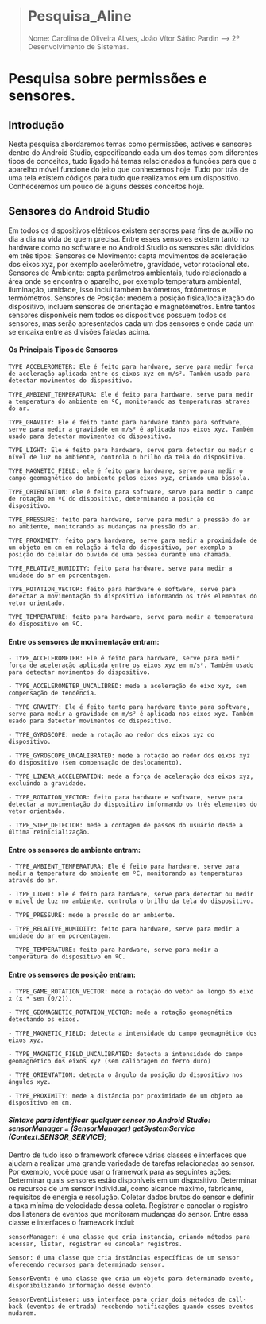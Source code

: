 > # Pesquisa_Aline
> Nome: Carolina de Oliveira ALves, João Vítor Sátiro Pardin --> 2º Desenvolvimento de Sistemas.
# Pesquisa sobre permissões e sensores.



## Introdução

Nesta pesquisa abordaremos temas como permissões, actives e sensores dentro do Android Studio, especificando cada um dos temas com diferentes tipos de conceitos, tudo ligado há temas relacionados a funções para que o aparelho móvel funcione do jeito que conhecemos hoje. Tudo por trás de uma tela existem códigos para tudo que realizamos em um dispositivo. Conheceremos um pouco de alguns desses conceitos hoje.


## Sensores do Android Studio
Em todos os dispositivos elétricos existem sensores para fins de auxílio no dia a dia na vida de quem precisa. Entre esses sensores existem tanto no hardware como no software e no Android Studio os sensores são divididos em três tipos:
Sensores de Movimento: capta movimentos de aceleração dos eixos xyz, por exemplo acelerômetro, gravidade, vetor rotacional etc.
Sensores de Ambiente: capta parâmetros ambientais, tudo relacionado a área onde se encontra o aparelho, por exemplo temperatura ambiental, iluminação, umidade, isso inclui também barômetros, fotômetros e termômetros.
Sensores de Posição: medem a posição física/localização do dispositivo, incluem sensores de orientação e magnetômetros.
Entre tantos sensores disponíveis nem todos os dispositivos possuem todos os sensores, mas serão apresentados cada um dos sensores e onde cada um se encaixa entre as divisões faladas acima.

#### Os Principais Tipos de Sensores
````
TYPE_ACCELEROMETER: Ele é feito para hardware, serve para medir força de aceleração aplicada entre os eixos xyz em m/s². Também usado para detectar movimentos do dispositivo.
````
````
TYPE_AMBIENT_TEMPERATURA: Ele é feito para hardware, serve para medir a temperatura do ambiente em ºC, monitorando as temperaturas através do ar.
````
````
TYPE_GRAVITY: Ele é feito tanto para hardware tanto para software, serve para medir a gravidade em m/s² é aplicada nos eixos xyz. Também usado para detectar movimentos do dispositivo.
````
````
TYPE_LIGHT: Ele é feito para hardware, serve para detectar ou medir o nível de luz no ambiente, controla o brilho da tela do dispositivo.
````
````
TYPE_MAGNETIC_FIELD: ele é feito para hardware, serve para medir o campo geomagnético do ambiente pelos eixos xyz, criando uma bússola.
````
````
TYPE_ORIENTATION: ele é feito para software, serve para medir o campo de rotação em ºC do dispositivo, determinando a posição do dispositivo.
````
````
TYPE_PRESSURE: feito para hardware, serve para medir a pressão do ar no ambiente, monitorando as mudanças na pressão do ar.
````
````
TYPE_PROXIMITY: feito para hardware, serve para medir a proximidade de um objeto em cm em relação á tela do dispositivo, por exemplo a posição do celular do ouvido de uma pessoa durante uma chamada.
````
````
TYPE_RELATIVE_HUMIDITY: feito para hardware, serve para medir a umidade do ar em porcentagem.
````
````
TYPE_ROTATION_VECTOR: feito para hardware e software, serve para detectar a movimentação do dispositivo informando os três elementos do vetor orientado.
````
````
TYPE_TEMPERATURE: feito para hardware, serve para medir a temperatura do dispositivo em ºC.
````
#### Entre os sensores de movimentação entram:
````
- TYPE_ACCELEROMETER: Ele é feito para hardware, serve para medir força de aceleração aplicada entre os eixos xyz em m/s². Também usado para detectar movimentos do dispositivo.
````
````
- TYPE_ACCELEROMETER_UNCALIBRED: mede a aceleração do eixo xyz, sem compensação de tendência.
````
````
- TYPE_GRAVITY: Ele é feito tanto para hardware tanto para software, serve para medir a gravidade em m/s² é aplicada nos eixos xyz. Também usado para detectar movimentos do dispositivo.
````
````
- TYPE_GYROSCOPE: mede a rotação ao redor dos eixos xyz do dispositivo.
````
````
- TYPE_GYROSCOPE_UNCALIBRATED: mede a rotação ao redor dos eixos xyz do dispositivo (sem compensação de deslocamento).
````
````
- TYPE_LINEAR_ACCELERATION: mede a força de aceleração dos eixos xyz, excluindo a gravidade.
````
````
- TYPE_ROTATION_VECTOR: feito para hardware e software, serve para detectar a movimentação do dispositivo informando os três elementos do vetor orientado.
````
````
- TYPE_STEP_DETECTOR: mede a contagem de passos do usuário desde a última reinicialização.
````
#### Entre os sensores de ambiente entram:
````
- TYPE_AMBIENT_TEMPERATURA: Ele é feito para hardware, serve para medir a temperatura do ambiente em ºC, monitorando as temperaturas através do ar.
````
````
- TYPE_LIGHT: Ele é feito para hardware, serve para detectar ou medir o nível de luz no ambiente, controla o brilho da tela do dispositivo.
````
````
- TYPE_PRESSURE: mede a pressão do ar ambiente.
````
````
- TYPE_RELATIVE_HUMIDITY: feito para hardware, serve para medir a umidade do ar em porcentagem.
````
````
- TYPE_TEMPERATURE: feito para hardware, serve para medir a temperatura do dispositivo em ºC.
````

#### Entre os sensores de posição entram:
````
- TYPE_GAME_ROTATION_VECTOR: mede a rotação do vetor ao longo do eixo x (x * sen (0/2)).
````
````
- TYPE_GEOMAGNETIC_ROTATION_VECTOR: mede a rotação geomagnética detectando os eixos.
````
````
- TYPE_MAGNETIC_FIELD: detecta a intensidade do campo geomagnético dos eixos xyz.
````
````
- TYPE_MAGNETIC_FIELD_UNCALIBRATED: detecta a intensidade do campo geomagnético dos eixos xyz (sem calibragem do ferro duro)
````
````
- TYPE_ORIENTATION: detecta o ângulo da posição do dispositivo nos ângulos xyz.
````
````
- TYPE_PROXIMITY: mede a distância por proximidade de um objeto ao dispositivo em cm.
````


#### *Sintaxe para identificar qualquer sensor no Android Studio: sensorManager = (SensorManager) getSystemService (Context.SENSOR_SERVICE);*


Dentro de tudo isso o framework oferece várias classes e interfaces que ajudam a realizar uma grande variedade de tarefas relacionadas ao sensor. Por exemplo, você pode usar o framework para as seguintes ações:
Determinar quais sensores estão disponíveis em um dispositivo.
Determinar os recursos de um sensor individual, como alcance máximo, fabricante, requisitos de energia e resolução.
Coletar dados brutos do sensor e definir a taxa mínima de velocidade dessa coleta.
Registrar e cancelar o registro dos listeners de eventos que monitoram mudanças do sensor.
Entre essa classe e interfaces o framework inclui:
````
sensorManager: é uma classe que cria instancia, criando métodos para acessar, listar, registrar ou cancelar registros.
````
````
Sensor: é uma classe que cria instâncias específicas de um sensor oferecendo recursos para determinado sensor.
````
````
SensorEvent: é uma classe que cria um objeto para determinado evento, disponibilizando informação desse evento.
````
````
SensorEventListener: usa interface para criar dois métodos de call-back (eventos de entrada) recebendo notificações quando esses eventos mudarem.
````




